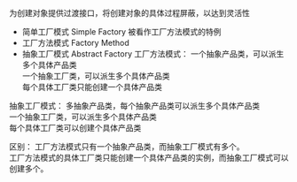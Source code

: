 为创建对象提供过渡接口，将创建对象的具体过程屏蔽，以达到灵活性  
* 简单工厂模式 Simple Factory   被看作工厂方法模式的特例
* 工厂方法模式 Factory Method
* 抽象工厂模式 Abstract Factory
工厂方法模式：
一个抽象产品类，可以派生多个具体产品类     
一个抽象工厂类，可以派生多个具体产品类    
每个具体工厂类只能创建一个具体产品类  
   
抽象工厂模式：
多抽象产品类，每个抽象产品类可以派生多个具体产品类    
一个抽象工厂类，可以派生多个具体产品类    
每个具体工厂类可以创建个具体产品类    
   
区别：
工厂方法模式只有一个抽象产品类，而抽象工厂模式有多个。    
工厂方法模式的具体工厂类只能创建一个具体产品类的实例，而抽象工厂模式可以创建多个。   


 